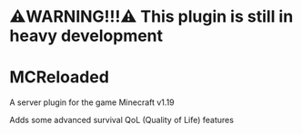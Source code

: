 # ⚠️WARNING!!!⚠️ This plugin is still in heavy development

# MCReloaded
A server plugin for the game Minecraft v1.19

Adds some advanced survival QoL (Quality of Life) features 
